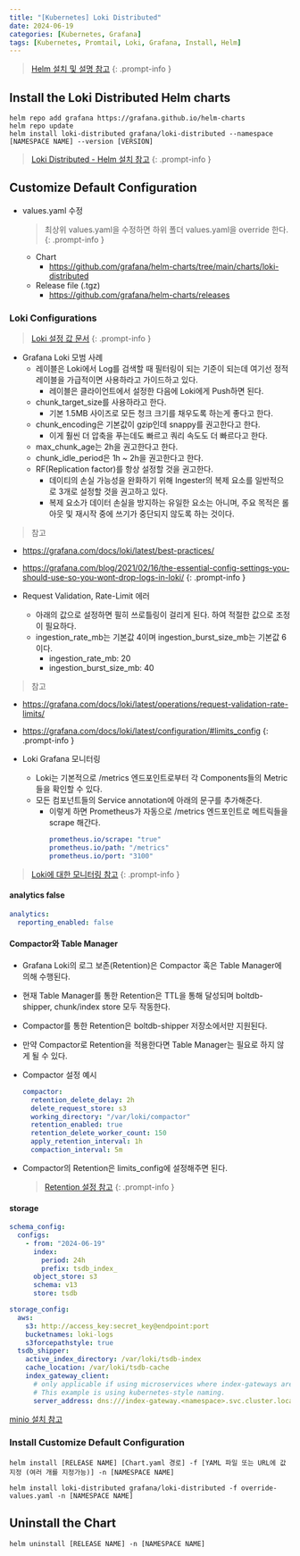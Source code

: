 ```yaml
---
title: "[Kubernetes] Loki Distributed"
date: 2024-06-19
categories: [Kubernetes, Grafana]
tags: [Kubernetes, Promtail, Loki, Grafana, Install, Helm]
---
```


> [Helm 설치 및 설명 참고](https://kyungryeol-yoon.github.io/posts/kubernetes-helm/)
{: .prompt-info }

## Install the Loki Distributed Helm charts
```shell
helm repo add grafana https://grafana.github.io/helm-charts
helm repo update
helm install loki-distributed grafana/loki-distributed --namespace [NAMESPACE NAME] --version [VERSION]
```

> [Loki Distributed - Helm 설치 참고](https://grafana.com/docs/loki/latest/setup/install/helm/)
{: .prompt-info }

## Customize Default Configuration
- values.yaml 수정
  > 최상위 values.yaml을 수정하면 하위 폴더 values.yaml을 override 한다.
  {: .prompt-info }
  - Chart
    - https://github.com/grafana/helm-charts/tree/main/charts/loki-distributed
  - Release file (.tgz)
    - https://github.com/grafana/helm-charts/releases

### Loki Configurations
> [Loki 설정 값 문서](https://grafana.com/docs/loki/latest/configuration/)
{: .prompt-info }

- Grafana Loki 모범 사례
  - 레이블은 Loki에서 Log를 검색할 때 필터링이 되는 기준이 되는데 여기선 정적 레이블을 가급적이면 사용하라고 가이드하고 있다.
    - 레이블은 클라이언트에서 설정한 다음에 Loki에게 Push하면 된다.
  - chunk_target_size를 사용하라고 한다.
    - 기본 1.5MB 사이즈로 모든 청크 크기를 채우도록 하는게 좋다고 한다.
  - chunk_encoding은 기본값이 gzip인데 snappy를 권고한다고 한다.
    - 이게 훨씬 더 압축을 푸는데도 빠르고 쿼리 속도도 더 빠르다고 한다.
  - max_chunk_age는 2h을 권고한다고 한다.
  - chunk_idle_period은 1h ~ 2h을 권고한다고 한다.
  - RF(Replication factor)를 항상 설정할 것을 권고한다.
    - 데이티의 손실 가능성을 완화하기 위해 Ingester의 복제 요소를 일반적으로 3개로 설정할 것을 권고하고 있다.
    - 복제 요소가 데이터 손실을 방지하는 유일한 요소는 아니며, 주요 목적은 롤아웃 및 재시작 중에 쓰기가 중단되지 않도록 하는 것이다.

> 참고
  - https://grafana.com/docs/loki/latest/best-practices/
  - https://grafana.com/blog/2021/02/16/the-essential-config-settings-you-should-use-so-you-wont-drop-logs-in-loki/
{: .prompt-info }

- Request Validation, Rate-Limit 에러
  - 아래의 값으로 설정하면 필히 쓰로틀링이 걸리게 된다. 하여 적절한 값으로 조정이 필요하다.
  - ingestion_rate_mb는 기본값 4이며 ingestion_burst_size_mb는 기본값 6이다.
    - ingestion_rate_mb: 20
    - ingestion_burst_size_mb: 40

> 참고
  - https://grafana.com/docs/loki/latest/operations/request-validation-rate-limits/
  - https://grafana.com/docs/loki/latest/configuration/#limits_config
{: .prompt-info }

- Loki Grafana 모니터링
  - Loki는 기본적으로 /metrics 엔드포인트로부터 각 Components들의 Metric들을 확인할 수 있다.
  - 모든 컴포넌트들의 Service annotation에 아래의 문구를 추가해준다.
    - 이렇게 하면 Prometheus가 자동으로 /metrics 엔드포인트로 메트릭들을 scrape 해간다.
        ```yaml
        prometheus.io/scrape: "true"
        prometheus.io/path: "/metrics"
        prometheus.io/port: "3100"
        ```

> [Loki에 대한 모니터링 참고](https://grafana.com/docs/loki/latest/operations/observability/)
{: .prompt-info }

#### analytics false

```yaml
analytics:
  reporting_enabled: false
```

#### Compactor와 Table Manager
- Grafana Loki의 로그 보존(Retention)은 Compactor 혹은 Table Manager에 의해 수행된다.
- 현재 Table Manager를 통한 Retention은 TTL을 통해 달성되며 boltdb-shipper, chunk/index store 모두 작동한다.
- Compactor를 통한 Retention은 boltdb-shipper 저장소에서만 지원된다.
- 만약 Compactor로 Retention을 적용한다면 Table Manager는 필요로 하지 않게 될 수 있다.

- Compactor 설정 예시
  ```yaml
  compactor:
    retention_delete_delay: 2h
    delete_request_store: s3
    working_directory: "/var/loki/compactor"
    retention_enabled: true
    retention_delete_worker_count: 150
    apply_retention_interval: 1h
    compaction_interval: 5m
  ```
- Compactor의 Retention은 limits_config에 설정해주면 된다.
  > [Retention 설정 참고](https://grafana.com/docs/loki/latest/operations/storage/retention/#configuring-the-retention-period)
  {: .prompt-info }

#### storage

```yaml
schema_config:
  configs:
    - from: "2024-06-19"
      index:
        period: 24h
        prefix: tsdb_index_
      object_store: s3
      schema: v13
      store: tsdb

storage_config:
  aws:
    s3: http://access_key:secret_key@endpoint:port
    bucketnames: loki-logs
    s3forcepathstyle: true
  tsdb_shipper:
    active_index_directory: /var/loki/tsdb-index
    cache_location: /var/loki/tsdb-cache
    index_gateway_client:
      # only applicable if using microservices where index-gateways are independently deployed.
      # This example is using kubernetes-style naming.
      server_address: dns:///index-gateway.<namespace>.svc.cluster.local:9095
```


[minio 설치 참고](https://kyungryeol-yoon.github.io/posts/kubernetes-minio/)

### Install Customize Default Configuration
```shell
helm install [RELEASE NAME] [Chart.yaml 경로] -f [YAML 파일 또는 URL에 값 지정 (여러 개를 지정가능)] -n [NAMESPACE NAME]
```

```shell
helm install loki-distributed grafana/loki-distributed -f override-values.yaml -n [NAMESPACE NAME]
```

## Uninstall the Chart
```shell
helm uninstall [RELEASE NAME] -n [NAMESPACE NAME]
```
